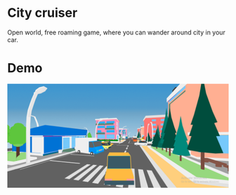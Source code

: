 # City cruiser
Open world, free roaming game, where you can wander around city in your car.

# Demo
![Demo](screenshot.png)